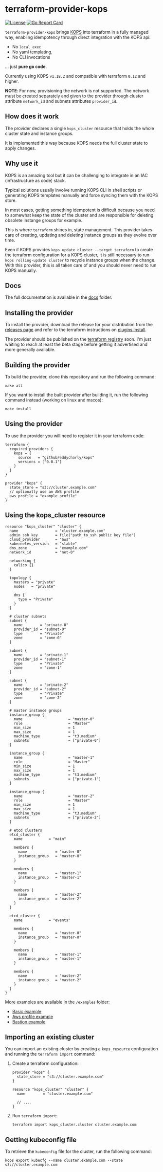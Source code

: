 # terraform-provider-kops

[![License](https://img.shields.io/badge/License-Apache%202.0-blue.svg)](https://github.com/eddycharly/terraform-provider-kops/blob/master/LICENSE)
[![Go Report Card](https://goreportcard.com/badge/eddycharly/terraform-provider-kops)](https://goreportcard.com/report/eddycharly/terraform-provider-kops)

`terraform-provider-kops` brings [KOPS](https://github.com/kubernetes/kops)
into terraform in a fully managed way, enabling idempotency through direct
integration with the KOPS api:
- No `local_exec`
- No yaml templating,
- No CLI invocations

... just **pure go code**.

Currently using KOPS `v1.18.2` and compatible with terraform `0.12` and higher.

**NOTE**: For now, provisioning the network is not supported. The network must
be created separately and given to the provider through cluster attribute
`network_id` and subnets attributes `provider_id`.

## How does it work

The provider declares a single `kops_cluster` resource that holds the whole
cluster state and instance groups.

It is implemented this way because KOPS needs the full cluster state to apply
changes.

## Why use it

KOPS is an amazing tool but it can be challenging to integrate in an IAC
(infrastructure as code) stack.

Typical solutions usually involve running KOPS CLI in shell scripts or generating
KOPS templates manually and force syncing them with the KOPS store.

In most cases, getting something idempotent is difficult because you need to
somewhat keep the state of the cluster and are responsible for deleting obsolete
instange groups for example.

This is where `terraform` shines in, state management. This provider takes care
of creating, updating and deleting instance groups as they evolve over time.

Even if KOPS provides `kops update cluster --target terraform` to create the
terraform configuration for a KOPS cluster, it is still necessary to run
`kops rolling-update cluster` to recycle instance groups when the change.
With this provider, this is all taken care of and you should never need to run
KOPS manually.

## Docs

The full documentation is available in the [docs](./docs/README.md) folder.

## Installing the provider

To install the provider, download the release for your distribution from the
[releases page](https://github.com/eddycharly/terraform-provider-kops/releases)
and refer to the terraform instructions on 
[plugins install](https://www.terraform.io/docs/plugins/basics.html#installing-plugins).

The provider should be published on the [terraform registry](https://registry.terraform.io/)
soon.
I'm just waiting to reach at least the beta stage before getting it advertised
and more generally available.

## Building the provider

To build the provider, clone this repository and run the following command:

```shell
make all
```

If you want to install the built provider after building it, run the following
command instead (working on linux and macos):

```shell
make install
```

## Using the provider

To use the provider you will need to register it in your terraform code:

```hcl
terraform {
  required_providers {
    kops = {
      source   = "github/eddycharly/kops"
      versions = ["0.0.1"]
    }
  }
}

provider "kops" {
  state_store = "s3://cluster.example.com"
  // optionally use an AWS profile
  aws_profile = "example_profile"
}
```

## Using the kops_cluster resource

```hcl
resource "kops_cluster" "cluster" {
  name                 = "cluster.example.com"
  admin_ssh_key        = file("path_to_ssh public key file")
  cloud_provider       = "aws"
  kubernetes_version   = "stable"
  dns_zone             = "example.com"
  network_id           = "net-0"

  networking {
    calico {}
  }

  topology {
    masters = "private"
    nodes   = "private"

    dns {
      type = "Private"
    }
  }

  # cluster subnets
  subnet {
    name        = "private-0"
    provider_id = "subnet-0"
    type        = "Private"
    zone        = "zone-0"
  }

  subnet {
    name        = "private-1"
    provider_id = "subnet-1"
    type        = "Private"
    zone        = "zone-1"
  }

  subnet {
    name        = "private-2"
    provider_id = "subnet-2"
    type        = "Private"
    zone        = "zone-2"
  }

  # master instance groups
  instance_group {
    name                     = "master-0"
    role                     = "Master"
    min_size                 = 1
    max_size                 = 1
    machine_type             = "t3.medium"
    subnets                  = ["private-0"]
  }

  instance_group {
    name                     = "master-1"
    role                     = "Master"
    min_size                 = 1
    max_size                 = 1
    machine_type             = "t3.medium"
    subnets                  = ["private-1"]
  }

  instance_group {
    name                     = "master-2"
    role                     = "Master"
    min_size                 = 1
    max_size                 = 1
    machine_type             = "t3.medium"
    subnets                  = ["private-2"]
  }

  # etcd clusters
  etcd_cluster {
    name            = "main"

    members {
      name             = "master-0"
      instance_group   = "master-0"
    }

    members {
      name             = "master-1"
      instance_group   = "master-1"
    }

    members {
      name             = "master-2"
      instance_group   = "master-2"
    }
  }

  etcd_cluster {
    name            = "events"

    members {
      name             = "master-0"
      instance_group   = "master-0"
    }

    members {
      name             = "master-1"
      instance_group   = "master-1"
    }

    members {
      name             = "master-2"
      instance_group   = "master-2"
    }
  }
}
```

More examples are available in the `/examples` folder:
- [Basic example](./examples/basic)
- [Aws profile example](./examples/aws-profile)
- [Bastion example](./examples/bastion)

## Importing an existing cluster

You can import an existing cluster by creating a `kops_resource` configuration
and running the `terraform import` command:

1. Create a terraform configuration:

    ```hcl
    provider "kops" {
      state_store = "s3://cluster.example.com"
    }

    resource "kops_cluster" "cluster" {
      name        = "cluster.example.com"
      
      // ....
    }
    ```

1. Run `terraform import`:

    ```shell
    terraform import kops_cluster.cluster cluster.example.com
    ```

## Getting kubeconfig file

To retrieve the `kubeconfig` file for the cluster, run the following command:

```shell
kops export kubecfg --name cluster.example.com --state s3://cluster.example.com
```
